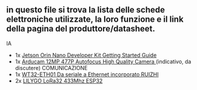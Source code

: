 ## in questo file si trova la lista delle schede elettroniche utilizzate, la loro funzione e il link della pagina del produttore/datasheet.
IA
 - 1x [Jetson Orin Nano Developer Kit Getting Started Guide](https://developer.nvidia.com/embedded/learn/get-started-jetson-orin-nano-devkit)
 - 1x [Arducam 12MP 477P Autofocus High Quality Camera ](https://www.arducam.com/product/arducam-12mp-imx477-motorized-focus-high-quality-camera-for-raspberry-pi/)(indicativo, da discutere)
 COMUNICAZIONE 
 - 1x [WT32-ETH01 Da seriale a Ethernet incorporato RUIZHI](https://www.amazon.it/WT32-ETH01-incorporato-RUIZHI-Bluetooth-Compatibile/dp/B0CPY6ZMZ7/ref=asc_df_B0CPY6ZMZ7/?tag=googshopit-21&linkCode=df0&hvadid=700896810193&hvpos=&hvnetw=g&hvrand=17611214462950457620&hvpone=&hvptwo=&hvqmt=&hvdev=c&hvdvcmdl=&hvlocint=&hvlocphy=9203049&hvtargid=pla-2320071208460&psc=1&mcid=d6e64792c4db36fe8c29176e512d6e1e&gad_source=1)
 - 2x [LILYGO LoRa32 433Mhz ESP32](https://www.amazon.it/LILYGO-pollici-sviluppo-Paxcounter-Passenger/dp/B0B45L398K/ref=asc_df_B0B45L398K/?tag=googshopit-21&linkCode=df0&hvadid=700813659502&hvpos=&hvnetw=g&hvrand=14669338448738034476&hvpone=&hvptwo=&hvqmt=&hvdev=c&hvdvcmdl=&hvlocint=&hvlocphy=9203049&hvtargid=pla-1730147673258&psc=1&mcid=601545cd55373fb2ac0666871cde68fb&gad_source=1)
